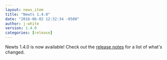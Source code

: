 ```yaml
---
layout: news_item
title: "Newts 1.4.0"
date: "2016-06-02 12:32:34 -0500"
author: j-white
version: 1.4.0
categories: [release]
---
```


Newts 1.4.0 is now available! Check out the [release notes](https://github.com/OpenNMS/newts/blob/1.4.0/NEWS.rst) for a list of what's changed.

